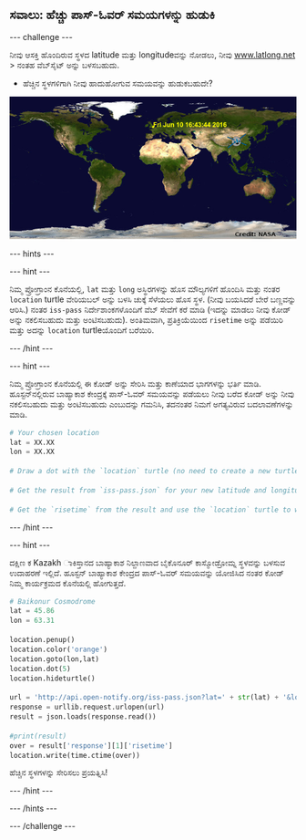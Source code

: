 ## ಸವಾಲು: ಹೆಚ್ಚು ಪಾಸ್-ಓವರ್ ಸಮಯಗಳನ್ನು ಹುಡುಕಿ

--- challenge ---

ನೀವು ಆಸಕ್ತಿ ಹೊಂದಿರುವ ಸ್ಥಳದ latitude ಮತ್ತು longitudeವನ್ನು ನೋಡಲು, ನೀವು <a href="http://www.latlong.net/" target="_blank">www.latlong.net</a> > ನಂತಹ ವೆಬ್‌ಸೈಟ್ ಅನ್ನು ಬಳಸಬಹುದು.

+ ಹೆಚ್ಚಿನ ಸ್ಥಳಗಳಿಗಾಗಿ ನೀವು ಹಾದುಹೋಗುವ ಸಮಯವನ್ನು ಹುಡುಕಬಹುದೇ? 

![screenshot](images/iss-final.png)

--- hints ---


--- hint ---

ನಿಮ್ಮ ಪ್ರೋಗ್ರಾಂನ ಕೊನೆಯಲ್ಲಿ, `lat` ಮತ್ತು `long` ಅಸ್ಥಿರಗಳನ್ನು ಹೊಸ ಮೌಲ್ಯಗಳಿಗೆ ಹೊಂದಿಸಿ ಮತ್ತು ನಂತರ `location` turtle ವೇರಿಯಬಲ್ ಅನ್ನು ಬಳಸಿ ಚುಕ್ಕೆ ಸೆಳೆಯಲು ಹೊಸ ಸ್ಥಳ. (ನೀವು ಬಯಸಿದರೆ ಬೇರೆ ಬಣ್ಣವನ್ನು ಆರಿಸಿ.) ನಂತರ `iss-pass` ನಿರ್ದೇಶಾಂಕಗಳೊಂದಿಗೆ ವೆಬ್ ಸೇವೆಗೆ ಕರೆ ಮಾಡಿ (ಇದನ್ನು ಮಾಡಲು ನೀವು ಕೋಡ್ ಅನ್ನು ನಕಲಿಸಬಹುದು ಮತ್ತು ಅಂಟಿಸಬಹುದು). ಅಂತಿಮವಾಗಿ, ಪ್ರತಿಕ್ರಿಯೆಯಿಂದ `risetime` ಅನ್ನು ಪಡೆಯಿರಿ ಮತ್ತು ಅದನ್ನು `location` turtleಯೊಂದಿಗೆ ಬರೆಯಿರಿ.

--- /hint ---

--- hint ---

ನಿಮ್ಮ ಪ್ರೋಗ್ರಾಂನ ಕೊನೆಯಲ್ಲಿ ಈ ಕೋಡ್ ಅನ್ನು ಸೇರಿಸಿ ಮತ್ತು ಕಾಣೆಯಾದ ಭಾಗಗಳನ್ನು ಭರ್ತಿ ಮಾಡಿ. ಹೂಸ್ಟನ್‌ನಲ್ಲಿರುವ ಬಾಹ್ಯಾಕಾಶ ಕೇಂದ್ರಕ್ಕೆ ಪಾಸ್-ಓವರ್ ಸಮಯವನ್ನು ಪಡೆಯಲು ನೀವು ಬರೆದ ಕೋಡ್ ಅನ್ನು ನೀವು ನಕಲಿಸಬಹುದು ಮತ್ತು ಅಂಟಿಸಬಹುದು ಎಂಬುದನ್ನು ಗಮನಿಸಿ, ತದನಂತರ ನಿಮಗೆ ಅಗತ್ಯವಿರುವ ಬದಲಾವಣೆಗಳನ್ನು ಮಾಡಿ.

```python
# Your chosen location
lat = XX.XX
lon = XX.XX

# Draw a dot with the `location` turtle (no need to create a new turtle), choose a different colour

# Get the result from `iss-pass.json` for your new latitude and longitude

# Get the `risetime` from the result and use the `location` turtle to write it on the map
```

--- /hint ---

--- hint ---

ದಕ್ಷಿಣ ಕ Kazakh ಾಕಿಸ್ತಾನದ ಬಾಹ್ಯಾಕಾಶ ನಿಲ್ದಾಣವಾದ ಬೈಕೊನೂರ್ ಕಾಸ್ಮೋಡ್ರೋಮ್ನ ಸ್ಥಳವನ್ನು ಬಳಸುವ ಉದಾಹರಣೆ ಇಲ್ಲಿದೆ. ಹೂಸ್ಟನ್ ಬಾಹ್ಯಾಕಾಶ ಕೇಂದ್ರದ ಪಾಸ್-ಓವರ್ ಸಮಯವನ್ನು ಯೋಜಿಸಿದ ನಂತರ ಕೋಡ್ ನಿಮ್ಮ ಕಾರ್ಯಕ್ರಮದ ಕೊನೆಯಲ್ಲಿ ಹೋಗುತ್ತದೆ.

```python
# Baikonur Cosmodrome
lat = 45.86
lon = 63.31

location.penup()
location.color('orange')
location.goto(lon,lat)
location.dot(5)
location.hideturtle()

url = 'http://api.open-notify.org/iss-pass.json?lat=' + str(lat) + '&lon=' + str(lon)
response = urllib.request.urlopen(url)
result = json.loads(response.read())

#print(result)
over = result['response'][1]['risetime']
location.write(time.ctime(over))
```

ಹೆಚ್ಚಿನ ಸ್ಥಳಗಳನ್ನು ಸೇರಿಸಲು ಪ್ರಯತ್ನಿಸಿ!

--- /hint ---

--- /hints ---

--- /challenge ---